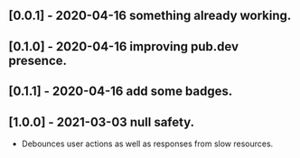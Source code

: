 ## [0.0.1] - 2020-04-16 something already working.
## [0.1.0] - 2020-04-16 improving pub.dev presence.
## [0.1.1] - 2020-04-16 add some badges.
## [1.0.0] - 2021-03-03 null safety.

* Debounces user actions as well as responses from slow resources.
